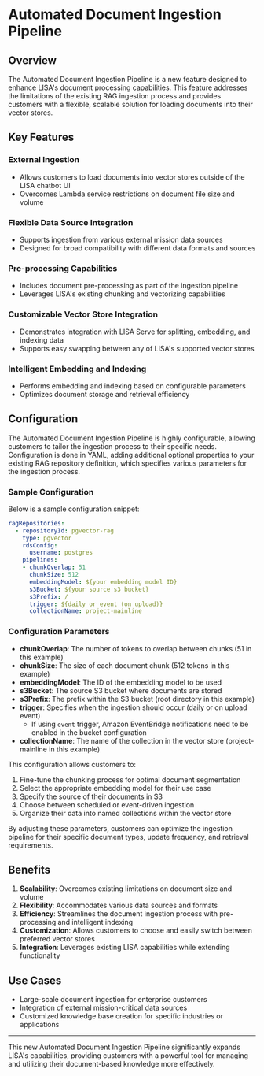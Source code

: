 # Automated Document Ingestion Pipeline

## Overview

The Automated Document Ingestion Pipeline is a new feature designed to enhance LISA's document processing capabilities. This feature addresses the limitations of the existing RAG ingestion process and provides customers with a flexible, scalable solution for loading documents into their vector stores.

## Key Features

### External Ingestion
- Allows customers to load documents into vector stores outside of the LISA chatbot UI
- Overcomes Lambda service restrictions on document file size and volume

### Flexible Data Source Integration
- Supports ingestion from various external mission data sources
- Designed for broad compatibility with different data formats and sources

### Pre-processing Capabilities
- Includes document pre-processing as part of the ingestion pipeline
- Leverages LISA's existing chunking and vectorizing capabilities

### Customizable Vector Store Integration
- Demonstrates integration with LISA Serve for splitting, embedding, and indexing data
- Supports easy swapping between any of LISA's supported vector stores

### Intelligent Embedding and Indexing
- Performs embedding and indexing based on configurable parameters
- Optimizes document storage and retrieval efficiency

## Configuration

The Automated Document Ingestion Pipeline is highly configurable, allowing customers to tailor the ingestion process to their specific needs. Configuration is done in YAML, adding additional optional properties to your existing RAG repository definition, which specifies various parameters for the ingestion process.

### Sample Configuration

Below is a sample configuration snippet:

```yaml
ragRepositories:
  - repositoryId: pgvector-rag
    type: pgvector
    rdsConfig:
      username: postgres
    pipelines:
    - chunkOverlap: 51
      chunkSize: 512
      embeddingModel: ${your embedding model ID}
      s3Bucket: ${your source s3 bucket}
      s3Prefix: /
      trigger: ${daily or event (on upload)}
      collectionName: project-mainline
```

### Configuration Parameters

- **chunkOverlap**: The number of tokens to overlap between chunks (51 in this example)
- **chunkSize**: The size of each document chunk (512 tokens in this example)
- **embeddingModel**: The ID of the embedding model to be used
- **s3Bucket**: The source S3 bucket where documents are stored
- **s3Prefix**: The prefix within the S3 bucket (root directory in this example)
- **trigger**: Specifies when the ingestion should occur (daily or on upload event)
  - If using `event` trigger, Amazon EventBridge notifications need to be enabled in the bucket configuration
- **collectionName**: The name of the collection in the vector store (project-mainline in this example)

This configuration allows customers to:

1. Fine-tune the chunking process for optimal document segmentation
2. Select the appropriate embedding model for their use case
3. Specify the source of their documents in S3
4. Choose between scheduled or event-driven ingestion
5. Organize their data into named collections within the vector store

By adjusting these parameters, customers can optimize the ingestion pipeline for their specific document types, update frequency, and retrieval requirements.

## Benefits

1. **Scalability**: Overcomes existing limitations on document size and volume
2. **Flexibility**: Accommodates various data sources and formats
3. **Efficiency**: Streamlines the document ingestion process with pre-processing and intelligent indexing
4. **Customization**: Allows customers to choose and easily switch between preferred vector stores
5. **Integration**: Leverages existing LISA capabilities while extending functionality

## Use Cases

- Large-scale document ingestion for enterprise customers
- Integration of external mission-critical data sources
- Customized knowledge base creation for specific industries or applications

---

This new Automated Document Ingestion Pipeline significantly expands LISA's capabilities, providing customers with a powerful tool for managing and utilizing their document-based knowledge more effectively.
